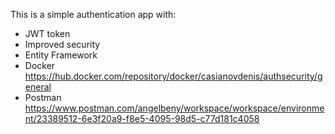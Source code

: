 This is a simple authentication app with:
- JWT token
- Improved security
- Entity Framework
- Docker https://hub.docker.com/repository/docker/casianovdenis/authsecurity/general
- Postman https://www.postman.com/angelbeny/workspace/workspace/environment/23389512-6e3f20a9-f8e5-4095-98d5-c77d181c4058
